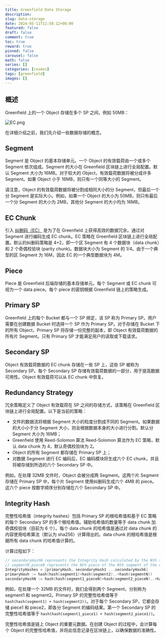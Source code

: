 ```yaml
---
title: Greenfield Data Storage
description:
slug: data-storage
date: 2024-05-11T11:58:12+08:00
featured: false
draft: false
comment: true
toc: true
reward: true
pinned: false
carousel: false
math: false
series: []
categories: [cosmos]
tags: [greenfield]
images: []
---
```


## 概述

Greenfield 上的一个 Object 存储在多个 SP 之间，例如 50MB：

![EC.png](https://docs.bnbchain.org/greenfield-docs/assets/images/10-SP-EC-a6d9a06707fe1498ae2406b1cf065e73.jpg)

在详细介绍之前，我们先介绍一些数据存储的概念。

## Segment

Segment 是 Object 的基本存储单元。一个 Object 的有效载荷由一个或多个 Segment 依次组成。Segment 的大小在 Greenfield 区块链上进行全局配置。默认 Segment 大小为 16MB。对于较大的 Object，有效载荷数据将被分成许多 Segment。如果 Object 小于 16MB，则只有一个同等大小的 Segment。

请注意，Object 的有效载荷数据将被分割成相同大小的分 Segment，但最后一个分 Segment 是实际大小。例如，如果一个 Object 的大小为 50MB，则只有最后一个分 Segment 的大小为 2MB，其他分 Segment 的大小均为 16MB。

## EC Chunk

引入 [纠删码（EC）](https://zhuanlan.zhihu.com/p/554262696) 是为了在 Greenfield 上获得高效的数据冗余。通过对 Segment 进行编码生成 EC chunk。EC 策略在 Greenfield 区块链上进行全局配置。默认的纠删码策略是 4+2，即一个区 Segment 有 4 个数据块（data chunk）和 2 个奇偶校验块 (parity chunk)。数据块大小为 Segment 的 1/4。由于一个典型的区 Segment 为 16M，因此 EC 的一个典型数据块为 4M。

## Piece

Piece 是 Greenfield 后端存储的基本存储单元。每个 Segment 或 EC chunk 可视为一个 data piece。每个 piece 的密钥根据 Greenfield 链上的策略生成。

## Primary SP

Greenfield 上的每个 Bucket 都与一个 SP 绑定，该 SP 称为 Primary SP。用户需要在创建数据 Bucket 时选择一个 SP 作为 Primary SP。对于存储在 Bucket 下的所有 Object，Primary SP 将存储一份完整的副本，即 Object 有效载荷数据的所有片 Segment。只有 Primary SP 才能满足用户的读取或下载请求。

## Secondary SP

Object 有效载荷数据的 EC chunk 存储在一些 SP 上，这些 SP 被称为 Secondary SP。每个 Secondary SP 存储有效载荷数据的一部分，用于提高数据可用性。Object 有效载荷可以从 EC chunk 中恢复。

## Redundancy Strategy

冗余策略定义了 Object 有效载荷在 SP 之间的存储方式，该策略在 Greenfield 区块链上进行全局配置。以下是当前的策略：

+ 文件的数据流将根据 Segment 大小的粒度分割成不同的 Segment。如果数据的大小小于分 Segment 大小，则会根据数据本身的大小进行分割。默认分 Segment 大小为 16MB；
+ Greenfield 使用 Reed-Solomon 算法 Reed-Solomon 算法作为 EC 策略，默认 data chunk 为 4，默认奇偶校验块为 2。
+ Object 的所有 Segment 都存储在 Primary SP 上；
+ 对数据 Segment 进行 EC 编码后，EC 编码模块将生成六个 EC chunk，并且将被存储到所选的六个 Secondary SP 中。

例如，在处理 32MB 文件时，Object 会被分成两 Segment。这两个片 Segment 存储在 Primary SP 中，每个片 Segment 使用纠删码生成六个 4MB 的 piece。这六个 piece 按数字顺序分别存储在六个 Secondary SP 中。

## Integrity Hash

完整性哈希值（integrity hashes）包括 Primary SP 的根哈希值和基于 EC 策略的每个 Secondary SP 的多个根哈希值。辅助哈希值的数量等于 data chunk 加奇偶校验块（目前为 6 个）。每个 data chunk 的哈希值是通过对 data chunk 的内容使用哈希算法（默认为 sha256）计算得出的。data chunk 的根哈希值是根据所有 data chunk 的哈希值计算的。

计算过程如下：

```go
// secondaryHashN represents the Integrity Hash calculated by the Nth secondary SP.
// segmentN_pieceN represents the Nth piece of the Nth segment of the object after EC encoding
IntegrityHashes = [primaryHash, secondaryHash1 ...secondaryHash6]
primaryHash := hash(hash(segment1)+hash(segment2)..+hash(segmentN))
secondaryHashN := hash(hash(segment1_pieceN)+hash(segment2_pieceN)..+hash(segmentN_pieceN))
```

例如，在处理一个 32MB 的文件时，我们会得到两个 Segment，分别称为 segment1 和 segment2。Primary SP 的完整性哈希值等于 `hash(hash(segment1) + hash(segment2))`。对于每个 Secondary SP，它都会存储 piece1 和 piece2，即各分 Segment 的编码结果。第一个 Secondary SP 的完整性哈希值等于 `hash(hash(segment1_piece1) + hash(segment2_piece1))`。

完整性哈希值是链上 Object 的重要元数据。在创建 Object 的过程中，会计算每个 Object 的完整性哈希值，并将此信息记录在区块链上，以确保数据的准确性。
